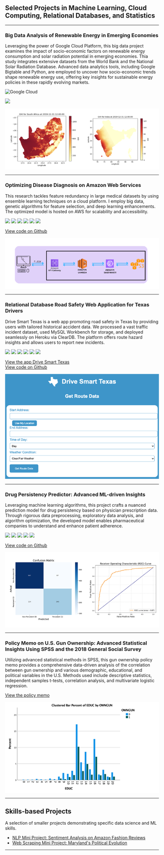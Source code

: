 ## Selected Projects in Machine Learning, Cloud Computing, Relational Databases, and Statistics

---
### Big Data Analysis of Renewable Energy in Emerging Economies

Leveraging the power of Google Cloud Platform, this big data project examines the impact of socio-economic factors on renewable energy consumption and solar radiation potential in emerging economies. Thia study integrates extensive datasets from the World Bank and the National Solar Radiation Database. Advanced data analytics tools, including Google Bigtable and Python, are employed to uncover how socio-economic trends shape renewable energy use, offering key insights for sustainable energy policies in these rapidly evolving markets.

<img alt="Google Cloud" src="https://img.shields.io/badge/GoogleCloud-%234285F4.svg?style=for-the-badge&logo=google-cloud&logoColor=white"/>

[![](https://img.shields.io/badge/Google_Cloud-4285F4?style=for-the-badge&logo=google-cloud&logoColor=white)](#) 

<img src="images/GHI.png?raw=true"/>

---
### Optimizing Disease Diagnosis on Amazon Web Services

This research tackles feature redundancy in large medical datasets by using ensemble learning techniques on a cloud platform. I employ big data, genetic algorithms for feature selection, and deep learning enhancements. The optimized model is hosted on AWS for scalability and accessibility.

[![](https://img.shields.io/badge/Python-white?logo=Python)](#) 
[![](https://img.shields.io/badge/AWS-white?logo=amazonaws&logoColor=%23232F3E)](#) 
[![](https://img.shields.io/badge/Apache%20Spark-white?logo=apachespark)](#) 
[![](https://img.shields.io/badge/Jupyter%20Notebook-white?logo=jupyter)](#) 
[![](https://img.shields.io/badge/Flask-white?logo=flask&logoColor=%23000000)](#) 
[![](https://img.shields.io/badge/Heroku-white?logo=heroku&logoColor=%23430098)](#) 

[View code on Github](https://github.com/julia-donato/FinalProjectCC)

<img src="images/pipeline.png?raw=true"/>

---
### Relational Database Road Safety Web Application for Texas Drivers

Drive Smart Texas is a web app promoting road safety in Texas by providing users with tailored historical accident data. We processed a vast traffic incident dataset, used MySQL Workbench for storage, and deployed seamlessly on Heroku via ClearDB. The platform offers route hazard insights and allows users to report new incidents.

[![](https://img.shields.io/badge/MySQL-white?logo=mysql&logoColor=%234479A1)](#)
[![](https://img.shields.io/badge/Google%20Maps-white?logo=google-maps&logoColor=%234285F4)](#)
[![](https://img.shields.io/badge/Python-white?logo=Python)](#) 
[![](https://img.shields.io/badge/Jupyter%20Notebook-white?logo=jupyter)](#)
[![](https://img.shields.io/badge/Flask-white?logo=flask&logoColor=%23000000)](#) 
[![](https://img.shields.io/badge/Heroku-white?logo=heroku&logoColor=%23430098)](#) 

[View the app Drive Smart Texas](https://drive-smart-texas-498e9b25a4c3.herokuapp.com/)  
[View code on Github](https://github.com/julia-donato/Database-Project)

<img src="images/drive_smart.png?raw=true"/>

---
### Drug Persistency Predictor: Advanced ML-driven Insights

Leveraging machine learning algorithms, this project crafts a nuanced prediction model for drug persistency based on physician prescription data. Through rigorous data preprocessing, exploratory data analysis, and algorithm optimization, the developed model enables pharmaceutical companies to understand and enhance patient adherence.

[![](https://img.shields.io/badge/Python-white?logo=Python)](#) 
[![](https://img.shields.io/badge/Jupyter%20Notebook-white?logo=jupyter)](#)
[![](https://img.shields.io/badge/AdaBoost-white?logo=adaboost)](#) 
[![](https://img.shields.io/badge/Flask-white?logo=flask&logoColor=%23000000)](#) 
[![](https://img.shields.io/badge/Heroku-white?logo=heroku&logoColor=%23430098)](#) 

[View code on Github](https://github.com/julia-donato/Drug-Persistency-App/tree/main)

<img src="images/ml.png?raw=true"/>

---
### Policy Memo on U.S. Gun Ownership: Advanced Statistical Insights Using SPSS and the 2018 General Social Survey

Utilizing advanced statistical methods in SPSS, this gun ownership policy memo provides a comprehensive data-driven analysis of the correlation between gun ownership and various demographic, educational, and political variables in the U.S. Methods used include descriptive statistics, independent samples t-tests, correlation analysis, and multivariate logistic regression.


[View the policy memo](./pdf/Policy_Memo.pdf)

<img src="images/policy.png?raw=true"/>

---
## Skills-based Projects

A selection of smaller projects demonstrating specific data science and ML skills.

- [NLP Mini Project: Sentiment Analysis on Amazon Fashion Reviews](https://github.com/julia-donato/NLP-sentiment-analysis/tree/main)
- [Web Scraping Mini Project: Maryland's Political Evolution](https://github.com/julia-donato/WebScraping-Mini-Project/tree/main)

---
